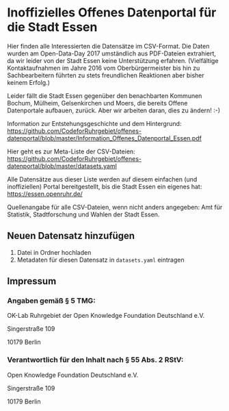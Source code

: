 # Inoffizielles Offenes Datenportal für die Stadt Essen

Hier finden alle Interessierten die Datensätze im CSV-Format. Die Daten wurden am Open-Data-Day 2017 umständlich aus PDF-Dateien extrahiert, da wir leider von der Stadt Essen keine Unterstützung erfahren. (Vielfältige Kontaktaufnahmen im Jahre 2016 vom Oberbürgermeister bis hin zu Sachbearbeitern führten zu stets freundlichen Reaktionen aber bisher keinem Erfolg.) 

Leider fällt die Stadt Essen gegenüber den benachbarten Kommunen Bochum, Mülheim, Gelsenkirchen und Moers, die bereits Offene Datenportale aufbauen, zurück. Aber wir arbeiten daran, dies zu ändern! :-)

Information zur Entstehungsgeschichte und dem Hintergrund: https://github.com/CodeforRuhrgebiet/offenes-datenportal/blob/master/Information_Offenes_Datenportal_Essen.pdf

Hier geht es zur Meta-Liste der CSV-Dateien: https://github.com/CodeforRuhrgebiet/offenes-datenportal/blob/master/datasets.yaml

Alle Datensätze aus dieser Liste werden auf diesem einfachen (und inoffiziellen) Portal bereitgestellt, bis die Stadt Essen ein eigenes hat: https://essen.openruhr.de/

Quellenangabe für alle CSV-Dateien, wenn nicht anders angegeben: Amt für Statistik, Stadtforschung und Wahlen der Stadt Essen.    

## Neuen Datensatz hinzufügen

1. Datei in Ordner hochladen
2. Metadaten für diesen Datensatz in `datasets.yaml` eintragen

## Impressum
### Angaben gemäß § 5 TMG:

OK-Lab Ruhrgebiet der Open Knowledge Foundation Deutschland e.V.

Singerstraße 109

10179 Berlin

### Verantwortlich für den Inhalt nach § 55 Abs. 2 RStV:

Open Knowledge Foundation Deutschland e.V.

Singerstraße 109

10179 Berlin
